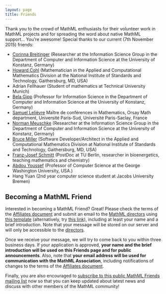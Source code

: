 ```yaml
---
layout: page
title: Friends
---
```


Thank you to the crowd of MathML enthusiasts for their volunteer work in
MathML projects and for spreading the word about native MathML support...
You're awesome! Special thanks to our current (7th November 2015) friends:

*	[Corinna Breitinger](http://www.isg.uni-konstanz.de/people/corinna-breitinger) (Researcher at the Information Science Group in the Department of Computer and Information Science at the University of Konstanz, Germany)
*	[Howard Cohl](http://www.nist.gov/itl/math/msg/howard-s-cohl.cfm) (Mathematician in the Applied and Computational Mathematics Division at the National Institute of Standards and Technology, Gaithersburg, MD, USA)
*	Adrian Fellhauer (Student of mathematics at Technical University Munich)
*	[Bela Gipp](http://www.gipp.com) (Professor for Information Science in the Department of Computer and Information Science at the University of Konstanz, Germany)
* [Samuel Lelièvre](http://www.math.u-psud.fr/~lelievre) Maître de conférences in Mathematics, Orsay Math
department, Université Paris-Sud, Université Paris-Saclay, France
*	[Norman Meuschke](http://www.meuschke.org) (Researcher at the Information Science Group in the Department of Computer and Information Science at the University of Konstanz, Germany)
* [Bruce Miller](http://math.nist.gov/~BMiller/) (Software Developer/Architect in the Applied and Computational Mathematics Division at National Institute of Standards and Technology, Gaithersburg, MD, USA)
*	[Franz-Josef Schmitt](http://www.uniwind.org/schmitt) (PostDoc at TU Berlin, researcher in bioenergetics, teaching mathematics and chemistry)
*	[Abdou Youssef](http://www.seas.gwu.edu/~ayoussef/) (Professor of Computer Science at the George Washington University, USA.)
* Hang Yuan (2nd year computer science student at Jacobs University Bremen)

## Becoming a MathML Friend

Interested in becoming a MathML Friend? Great! Please check the terms of the
[Affiliates document](/legal-documents/affiliates.html) and
submit an email to the [MathML directors](/people/directors.html) using
[this template](mailto:directors@mathml-association.org?subject=Becoming%20a%20Friend&body=%5BPlease%20remove%20the%20text%20in%20brackets%20and%20replace%20it%20with%20the%20requested%20content.%5D%0A%0ADear%20MathML%20directors,%0A%0AI'm%20applying%20to%20become%20a%20MathML%20Friend.%20Please%20find%20my%20information%20below.%0A%0AFull%20name:%20%5Brequired%5D%0ABrief%20introduction:%20%5Brequired%20;%20for%20example%20'PhD%20student%20in%20the%20Department%20of%20Physics%20at%20Harvard%20University'%5D%0A%0AMore%20about%20myself:%20%5Boptional%20;%20describe%20your%20involvement%20in%20MathML,%20why%20you%20want%20to%20become%20a%20friend,%20provide%20a%20link%20to%20your%20homepage%20or%20to%20social%20media%20accounts,%20indicate%20where%20you%20live,%20etc.%5D%0A%0AI%20hereby%20state%20that%20I%20read%20the%20terms%20of%20the%20Affiliates%20document%20(1),%20that%20I%20want%20to%20become%20a%20%22MathML%20Friend%22%20and%20that%20I%20fulfill%20all%20the%20requirements.%20In%20particular,%20I%20attest%20that%20I%20am%2018%20years%20of%20age%20or%20older,%20that%20I%20read%20the%20MathML%20Manifesto%20(2),%20and%20that%20I%20agree%20with%20it.%20I%20also%20give%20you%20the%20permission%20to%20publish%20the%20information%20provided%20in%20the%20'required'%20fields%20above.%0A%0A(1)%20http%3A%2F%2Fmathml-association.org%2Flegal-documents%2Faffiliates.html%0A(2)%20http%3A%2F%2Fmathml-association.org%2Flegal-documents%2Fmanifesto.html%0A)
(alternatively, try [this link](data:text/plain,mailto:%20directors@mathml-association.org%0Asubject:%20Becoming%20a%20Friend%0A%0A%5BPlease%20remove%20the%20text%20in%20brackets%20and%20replace%20it%20with%20the%20requested%20content.%5D%0A%0ADear%20MathML%20directors,%0A%0AI'm%20applying%20to%20become%20a%20MathML%20Friend.%20Please%20find%20my%20information%20below.%0A%0AFull%20name:%20%5Brequired%5D%0ABrief%20introduction:%20%5Brequired%20;%20for%20example%20'PhD%20student%20in%20the%20Department%20of%20Physics%20at%20Harvard%20University'%5D%0A%0AMore%20about%20myself:%20%5Boptional%20;%20describe%20your%20involvement%20in%20MathML,%20why%20you%20want%20to%20become%20a%20friend,%20provide%20a%20link%20to%20your%20homepage%20or%20to%20social%20media%20accounts,%20indicate%20where%20you%20live,%20etc.%5D%0A%0AI%20hereby%20state%20that%20I%20read%20the%20terms%20of%20the%20Affiliates%20document%20(1),%20that%20I%20want%20to%20become%20a%20%22MathML%20Friend%22%20and%20that%20I%20fulfill%20all%20the%20requirements.%20In%20particular,%20I%20attest%20that%20I%20am%2018%20years%20of%20age%20or%20older,%20that%20I%20read%20the%20MathML%20Manifesto%20(2),%20and%20that%20I%20agree%20with%20it.%20I%20also%20give%20you%20the%20permission%20to%20publish%20the%20information%20provided%20in%20the%20'required'%20fields%20above.%0A%0A(1)%20http%3A%2F%2Fmathml-association.org%2Flegal-documents%2Faffiliates.html%0A(2)%20http%3A%2F%2Fmathml-association.org%2Flegal-documents%2Fmanifesto.html%0A)),
including at least your name and a brief introduction.
Note that your message will be stored on our server and will only be accessible
to the [directors](/people/directors.html).

Once we receive your message, we will try to come back to you within three business days.
If your application is approved, **your name and the brief introduction will be
used on this Friends page and for public announcements**. Also, note that
**your email address will be used for communication with the MathML
Association**, including notifications of changes to the terms of the
[Affiliates document](/legal-documents/affiliates.html).

Finally, you are also encouraged to
[subscribe to this public MathML Friends mailing list](http://lists.mathml-association.org/mailman/listinfo/friends) now so that you can keep updated about latest news and discuss with other members of the MathML community!

